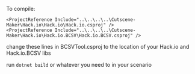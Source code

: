 To compile:



    <ProjectReference Include="..\..\..\..\Cutscene-Maker\Hack.io\Hack.io\Hack.io.csproj" />
    <ProjectReference Include="..\..\..\..\Cutscene-Maker\Hack.io\Hack.io.BCSV\Hack.io.BCSV.csproj" />


change these lines in BCSVTool.csproj to the location of your Hack.io and Hack.io.BCSV libs



run `dotnet build` or whatever you need to in your scenario

